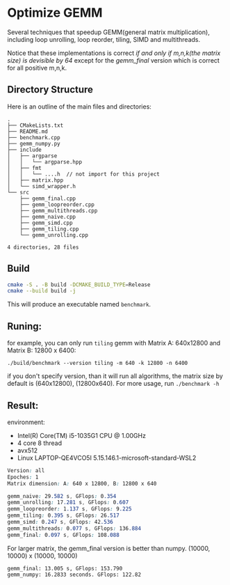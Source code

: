 # Optimize GEMM

Several techniques that speedup GEMM(general matrix multiplication), including loop unrolling, loop reorder, tiling, SIMD and multithreads.

Notice that these implementations is correct *if and only if m,n,k(the matrix size) is devisible by 64* except for the *gemm_final* version which is correct for all positive m,n,k.


## Directory Structure
Here is an outline of the main files and directories:
```ccs
.
├── CMakeLists.txt
├── README.md
├── benchmark.cpp
├── gemm_numpy.py
├── include
│   ├── argparse
│   │   └── argparse.hpp
│   ├── fmt
│   │   └── ....h  // not import for this project
│   ├── matrix.hpp
│   └── simd_wrapper.h
└── src
    ├── gemm_final.cpp
    ├── gemm_loopreorder.cpp
    ├── gemm_multithreads.cpp
    ├── gemm_naive.cpp
    ├── gemm_simd.cpp
    ├── gemm_tiling.cpp
    └── gemm_unrolling.cpp

4 directories, 28 files
```

## Build


```bash
cmake -S . -B build -DCMAKE_BUILD_TYPE=Release
cmake --build build -j
```
This will produce an executable named `benchmark`.


## Runing:
for example, you can only run `tiling` gemm with Matrix A: 640x12800 and Matrix B: 12800 x 6400:

`./build/benchmark --version tiling -m 640 -k 12800 -n 6400`

if you don't specify version, than it will run all algorithms, the matrix size by default is (640x12800), (12800x640). For more usage, run `./benchmark -h`


## Result:

environment:
- Intel(R) Core(TM) i5-1035G1 CPU @ 1.00GHz
- 4 core 8 thread
- avx512
- Linux LAPTOP-QE4VCO5I 5.15.146.1-microsoft-standard-WSL2 

```css
Version: all
Epoches: 1
Matrix dimension: A: 640 x 12800, B: 12800 x 640

gemm_naive: 29.582 s, GFlops: 0.354
gemm_unrolling: 17.281 s, GFlops: 0.607
gemm_loopreorder: 1.137 s, GFlops: 9.225
gemm_tiling: 0.395 s, GFlops: 26.517
gemm_simd: 0.247 s, GFlops: 42.536
gemm_multithreads: 0.077 s, GFlops: 136.884
gemm_final: 0.097 s, GFlops: 108.088
```

For larger matrix, the gemm_final version is better than numpy. 
(10000, 10000) x (10000, 10000)
```
gemm_final: 13.005 s, GFlops: 153.790
gemm_numpy: 16.2833 seconds. GFlops: 122.82
```
